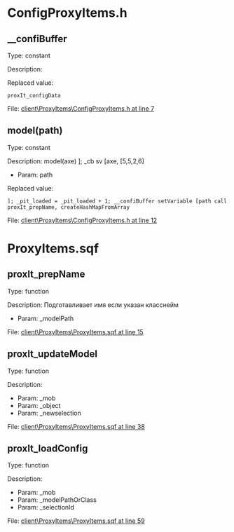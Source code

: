 # ConfigProxyItems.h

## __confiBuffer

Type: constant

Description: 


Replaced value:
```sqf
proxIt_configData
```
File: [client\ProxyItems\ConfigProxyItems.h at line 7](../../../Src/client/ProxyItems/ConfigProxyItems.h#L7)
## model(path)

Type: constant

Description: model(axe) ]; _cb sv [axe, [5,5,2,6]
- Param: path

Replaced value:
```sqf
]; _pit_loaded = _pit_loaded + 1; __confiBuffer setVariable [path call proxIt_prepName, createHashMapFromArray
```
File: [client\ProxyItems\ConfigProxyItems.h at line 12](../../../Src/client/ProxyItems/ConfigProxyItems.h#L12)
# ProxyItems.sqf

## proxIt_prepName

Type: function

Description: Подготавливает имя если указан класснейм
- Param: _modelPath

File: [client\ProxyItems\ProxyItems.sqf at line 15](../../../Src/client/ProxyItems/ProxyItems.sqf#L15)
## proxIt_updateModel

Type: function

Description: 
- Param: _mob
- Param: _object
- Param: _newselection

File: [client\ProxyItems\ProxyItems.sqf at line 38](../../../Src/client/ProxyItems/ProxyItems.sqf#L38)
## proxIt_loadConfig

Type: function

Description: 
- Param: _mob
- Param: _modelPathOrClass
- Param: _selectionId

File: [client\ProxyItems\ProxyItems.sqf at line 59](../../../Src/client/ProxyItems/ProxyItems.sqf#L59)
